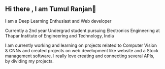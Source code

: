 

## Hi there , I am Tumul Ranjan👋

I am a Deep Learning Enthusiast and Web developer

Currently a 2nd year Undergrad student pursuing Electronics Engineering at Thapar Institute of Engineering and Technology, India

I am currently working and learning on projects related to Computer Vision & CNNs and created projects on web development like website and a Stock management software. I really love creating and connecting several APIs, by dividing my projects.



<!--
**tumulranjan1/tumulranjan1** is a ✨ _special_ ✨ repository because its `README.md` (this file) appears on your GitHub profile.

Here are some ideas to get you started:

- 🔭 I’m currently working on ...
- 🌱 I’m currently learning ...
- 👯 I’m looking to collaborate on ...
- 🤔 I’m looking for help with ...
- 💬 Ask me about ...
- 📫 How to reach me: ...
- 😄 Pronouns: ...
- ⚡ Fun fact: ...
-->
